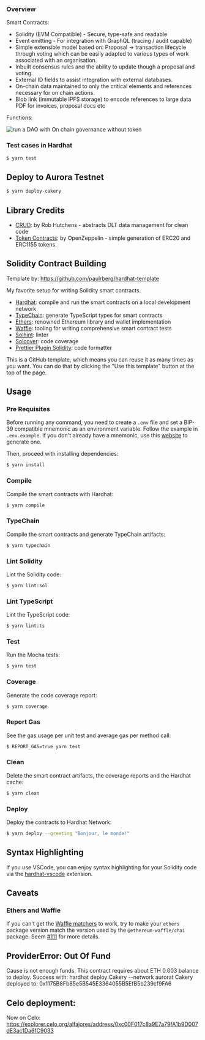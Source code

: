 ### Overview

Smart Contracts:

- Solidity (EVM Compatible) - Secure, type-safe and readable
- Event emitting - For integration with GraphQL (tracing / audit capable)
- Simple extensible model based on: Proposal -> transaction lifecycle through voting which can be easily adapted to various types of work associated with an organisation.
- Inbuilt consensus rules and the ability to update though a proposal and voting.
- External ID fields to assist integration with external databases.
- On-chain data maintained to only the critical elements and references necessary for on chain actions.
- Blob link (immutable IPFS storage) to encode references to large data PDF for invoices, proposal docs etc

Functions:

![run a DAO with On chain governance without token](
https://res.cloudinary.com/devpost/image/fetch/s--vU4BFFGE--/c_limit,f_auto,fl_lossy,q_auto:eco,w_900/https://challengepost-s3-challengepost.netdna-ssl.com/photos/production/software_photos/001/927/638/datas/original.jpg)


### Test cases in Hardhat

```sh
$ yarn test
```



## Deploy to Aurora Testnet

```sh
$ yarn deploy-cakery
```


## Library Credits

- [CRUD](https://github.com/rob-Hitchens/UnorderedKeySet): by Rob Hutchens - abstracts DLT data management for clean code
- [Token Contracts](https://github.com/openzeppelin): by OpenZeppelin - simple generation of ERC20 and ERC1155 tokens.


## Solidity Contract Building

Template by: https://github.com/paulrberg/hardhat-template

My favorite setup for writing Solidity smart contracts.

- [Hardhat](https://github.com/nomiclabs/hardhat): compile and run the smart contracts on a local development network
- [TypeChain](https://github.com/ethereum-ts/TypeChain): generate TypeScript types for smart contracts
- [Ethers](https://github.com/ethers-io/ethers.js/): renowned Ethereum library and wallet implementation
- [Waffle](https://github.com/EthWorks/Waffle): tooling for writing comprehensive smart contract tests
- [Solhint](https://github.com/protofire/solhint): linter
- [Solcover](https://github.com/sc-forks/solidity-coverage): code coverage
- [Prettier Plugin Solidity](https://github.com/prettier-solidity/prettier-plugin-solidity): code formatter

This is a GitHub template, which means you can reuse it as many times as you want. You can do that by clicking the "Use this
template" button at the top of the page.

## Usage

### Pre Requisites

Before running any command, you need to create a `.env` file and set a BIP-39 compatible mnemonic as an environment
variable. Follow the example in `.env.example`. If you don't already have a mnemonic, use this [website](https://iancoleman.io/bip39/) to generate one.

Then, proceed with installing dependencies:

```sh
$ yarn install
```

### Compile

Compile the smart contracts with Hardhat:

```sh
$ yarn compile
```

### TypeChain

Compile the smart contracts and generate TypeChain artifacts:

```sh
$ yarn typechain
```

### Lint Solidity

Lint the Solidity code:

```sh
$ yarn lint:sol
```

### Lint TypeScript

Lint the TypeScript code:

```sh
$ yarn lint:ts
```

### Test

Run the Mocha tests:

```sh
$ yarn test
```

### Coverage

Generate the code coverage report:

```sh
$ yarn coverage
```

### Report Gas

See the gas usage per unit test and average gas per method call:

```sh
$ REPORT_GAS=true yarn test
```

### Clean

Delete the smart contract artifacts, the coverage reports and the Hardhat cache:

```sh
$ yarn clean
```

### Deploy

Deploy the contracts to Hardhat Network:

```sh
$ yarn deploy --greeting "Bonjour, le monde!"
```

## Syntax Highlighting

If you use VSCode, you can enjoy syntax highlighting for your Solidity code via the [hardhat-vscode](https://github.com/NomicFoundation/hardhat-vscode) extension.

## Caveats

### Ethers and Waffle

If you can't get the [Waffle matchers](https://ethereum-waffle.readthedocs.io/en/latest/matchers.html) to work, try to
make your `ethers` package version match the version used by the `@ethereum-waffle/chai` package. Seem
[#111](https://github.com/paulrberg/solidity-template/issues/111) for more details.




## ProviderError: Out Of Fund

Cause is not enough funds.  This contract requires about ETH 0.003 balance to deploy.
Success with: hardhat deploy:Cakery --network aurorat
Cakery deployed to:  0x1175B8Fb85e5B545E3364055B5EfB5b239cf9FA6

## Celo deployment:

Now on Celo:
https://explorer.celo.org/alfajores/address/0xc00F017c8a9E7a79fA1b9D007dE3ac1Da6fC9033
